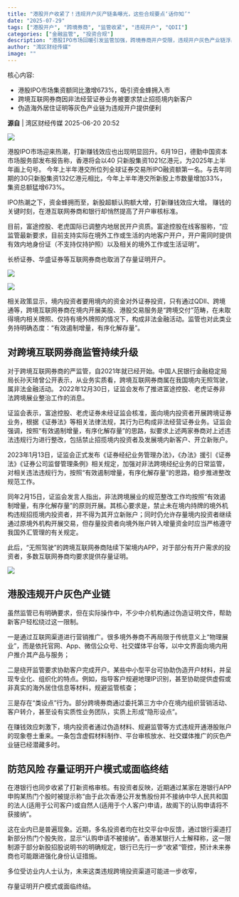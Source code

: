 ```yaml
---
title: "港股开户收紧了！违规开户灰产链条曝光，这些合规要点‘话你知’"
date: "2025-07-29"
tags: ["港股开户", "跨境券商", "监管收紧", "违规开户", "QDII"]
categories: ["金融监管", "投资合规"]
description: "港股IPO市场回暖引发监管加强，跨境券商开户受限，违规开户灰色产业链浮出水面。"
author: "湾区财经传媒"
image: ""
---
```


核心内容:
- 港股IPO市场集资额同比激增673%，吸引资金蜂拥入市
- 跨境互联网券商因非法经营证券业务被要求禁止招揽境内新客户
- 伪造海外居住证明等灰色产业链为违规开户提供便利

**源自** | 湾区财经传媒 2025-06-20 20:52

![](https://ai.programnotes.cn/img/ai/ad40370399bf495178357996d83d8e4f.gif)

港股IPO市场迎来热潮，打新赚钱效应也出现明显回升。6月19日，德勤中国资本市场服务部发布报告称，香港将会以40 只新股集资1021亿港元，为2025年上半年画上句号。
今年上半年港交所位列全球证券交易所IPO融资额第一名。与去年同期的30只新股集资132亿港元相比，今年上半年港交所新股上市数量增加33%，集资总额猛增673%。


IPO热潮之下，资金蜂拥而至，新股超额认购额大增，打新赚钱效应大增。
赚钱的关键时刻，在港互联网券商和银行却悄然提高了开户审核标准。

目前，富途控股、老虎国际已调整内地居民开户资质。富途控股在线客服称，“应监管最新要求，目前支持实际在境外工作或生活的内地客户开户，开户需同时提供有效内地身份证（不支持仅持护照）以及相关的境外工作或生活证明”。

长桥证券、华盛证券等互联网券商也取消了存量证明开户。

![](https://ai.programnotes.cn/img/ai/bf326b540eb3d0126cc91e7cd492e007.other)


![](https://ai.programnotes.cn/img/ai/f15b743754b50538d6ad434e4953a83a.other)

相关政策显示，境内投资者要用境内的资金对外证券投资，只有通过QDII、跨境通等，跨境互联网券商在境内开展美股、港股交易服务是“跨境交付”范畴，在未取得境内相关牌照、仅持有境外牌照的情况下，构成非法金融活动。监管也对此类业务持明确态度：“有效遏制增量，有序化解存量”。

## 对跨境互联网券商监管持续升级


对于跨境互联网券商的严监管，自2021年就已经开始。中国人民银行金融稳定局局长孙天琦曾公开表示，从业务实质看，跨境互联网券商属在我国境内无照驾驶，属非法金融活动。
2022年12月30日，证监会发布了推进富途控股、老虎证券非法跨境展业整治工作的消息。

证监会表示，富途控股、老虎证券未经证监会核准，面向境内投资者开展跨境证券业务，根据《证券法》等相关法律法规，其行为已构成非法经营证券业务。证监会强调，按照“有效遏制增量，有序化解存量”的思路，拟要求上述两家券商对上述违法违规行为进行整改，包括禁止招揽境内投资者及发展境内新客户、开立新账户。

2023年1月13日，证监会正式发布《证券经纪业务管理办法》，《办法》援引《证券法》《证券公司监督管理条例》相关规定，加强对非法跨境经纪业务的日常监管，对相关违法违规行为，按照“有效遏制增量，有序化解存量”的思路，稳步推进整改规范工作。

同年2月15日，证监会发言人指出，非法跨境展业的规范整改工作均按照“有效遏制增量，有序化解存量”的原则开展。其核心要求是，禁止未在境内持牌的境外机构违规招揽境内投资者，并不得为其开立新账户；同时仍允许存量境内投资者继续通过原境外机构开展交易，但存量投资者向境外账户转入增量资金时应当严格遵守我国外汇管理的有关规定。

此后，“无照驾驶”的跨境互联网券商陆续下架境内APP，对于部分有开户需求的投资者，多数互联网券商均要求提供存量证明。

![](https://ai.programnotes.cn/img/ai/b1c2dafa8b54dd95c158bc68d66bc803.)


## 港股违规开户灰色产业链

虽然监管已有明确要求，但在实际操作中，不少中介机构通过伪造证明文件，帮助新客户轻松绕过这一限制。

一是通过互联网渠道进行营销推广。很多境外券商不再局限于传统意义上“物理展业”，而是依托官网、App、微信公众号、社交媒体平台等，以中文界面向境内用户推介其产品与服务；

二是绕开监管要求协助客户完成开户。某些中小型平台可协助伪造开户材料，并呈现专业化、组织化的特点。例如，指导客户规避地理IP识别，甚至协助提供虚假或非真实的海外居住信息等材料，规避监管核查；

三是存在“类设点”行为。部分跨境券商通过委托第三方中介在境内组织营销活动、客户转介，甚至设有实质性业务团队，实质上形成“隐形设点”。

在赚钱效应刺激下，境内投资者通过伪造材料、规避监管等方式违规开通港股账户的现象卷土重来。一条包含虚假材料制作、平台审核放水、社交媒体推广的灰色产业链已经潜藏多时。

## 防范风险 存量证明开户模式或面临终结

在港银行也同步收紧了打新资格审核。有投资者反映，近期通过某家在港银行APP申购某热门个股时被提示称“由于此次香港公开发售股份并不接纳中华人民共和国的法人(适用于公司客户)或自然人(适用于个人客户)申请，故阁下的认购申请将不获接纳”。

这在业内已是普遍现象。近期，多名投资者均在社交平台中反馈，通过银行渠道打新部分热门个股失败，显示“认购申请不被接纳”。香港某银行人士解释称，这一限制源于部分新股招股说明书的明确规定，银行已先行一步“收紧”管控，预计未来券商也可能跟进强化身份认证措施。

多位受访业内人士认为，未来这类违规跨境投资渠道可能进一步收窄，

存量证明开户模式或面临终结。
